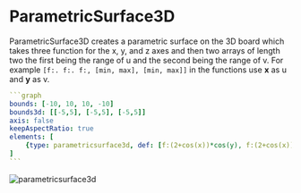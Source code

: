 # ParametricSurface3D

ParametricSurface3D creates a parametric surface on the 3D board which takes three function for the x, y, and z axes and then two arrays of length two the first being the range of u and the second being the range of v.  For example `[f:. f:. f:, [min, max], [min, max]]` in the functions use __x__ as u and __y__ as v.

````yaml
```graph
bounds: [-10, 10, 10, -10]
bounds3d: [[-5,5], [-5,5], [-5,5]]
axis: false
keepAspectRatio: true
elements: [
	{type: parametricsurface3d, def: [f:(2+cos(x))*cos(y), f:(2+cos(x))*sin(y), f:sin(x), [-5,f:2*PI], [-5,f:PI]]},
]
```
````

![parametricsurface3d](imgs/ParametricSurface3D-graph-1.png)

